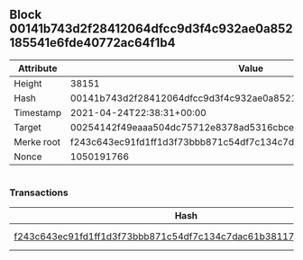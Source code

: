 ## Block 00141b743d2f28412064dfcc9d3f4c932ae0a852185541e6fde40772ac64f1b4

Attribute | Value
--- | ---
Height | 38151
Hash | 00141b743d2f28412064dfcc9d3f4c932ae0a852185541e6fde40772ac64f1b4
Timestamp | 2021-04-24T22:38:31+00:00
Target | 00254142f49eaaa504dc75712e8378ad5316cbcead634704b3734b6271167cc4
Merke root | f243c643ec91fd1ff1d3f73bbb871c54df7c134c7dac61b38117f69059295fbc
Nonce | 1050191766

```

```

### Transactions

Hash | Amount
--- | ---
[f243c643ec91fd1ff1d3f73bbb871c54df7c134c7dac61b38117f69059295fbc](f243c643ec91fd1ff1d3f73bbb871c54df7c134c7dac61b38117f69059295fbc.md) | 10.00000000 SKEPTI 
